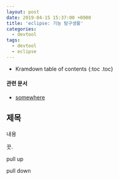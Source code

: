 ```yaml
---
layout: post
date: 2019-04-15 15:37:00 +0900
title: 'eclipse: 기능 탐구생활'
categories:
  - devtool
tags:
  - devtool
  - eclipse
---
```


* Kramdown table of contents
{:toc .toc}

#### 관련 문서

- [somewhere](/somewhere)

## 제목

내용

끗.

pull up

pull down
